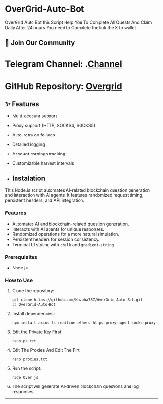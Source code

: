 # OverGrid-Auto-Bot
OverGrid Auto Bot this Script Help You To Complete All Quests And Claim Daily After 24 hours You need to Complete the link the X to wallet

## 📢 Join Our Community

# Telegram Channel: .[Channel](https://t.me/Offical_Im_kazuha)
# GitHub Repository: [Overgrid](https://github.com/Kazuha787/OverGrid-Auto-Bot.git)

## ✨ Features
- Multi-account support
- Proxy support (HTTP, SOCKS4, SOCKS5)
- Auto-retry on failures
- Detailed logging
- Account earnings tracking
- Customizable harvest intervals

- ## Instalation
This Node.js script automates AI-related blockchain question generation and interaction with AI agents. It features randomized request timing, persistent headers, and API integration.

### Features
- Automates AI and blockchain-related question generation.
- Interacts with AI agents for unique responses.
- Randomized operations for a more natural simulation.
- Persistent headers for session consistency.
- Terminal UI styling with `chalk` and `gradient-string`.

### Prerequisites
- Node.js

### How to Use
1. Clone the repository:
   ```sh
   git clone https://github.com/Kazuha787/OverGrid-Auto-Bot.git
   cd OverGrid-Auto-Bot
   ```
2. Install dependencies:
   ```sh
   npm install axios fs readline ethers https-proxy-agent socks-proxy-agent
   ```
3. Edit the Private Key First
   ```sh
   nano pk.txt
   ```
4. Edit The Proxies And Edit The Firt
   ```sh
   nano proxies.txt
   ```  

6. Run the script:
   ```sh
   node Over.js
   ```
7. The script will generate AI-driven blockchain questions and log responses.

---

